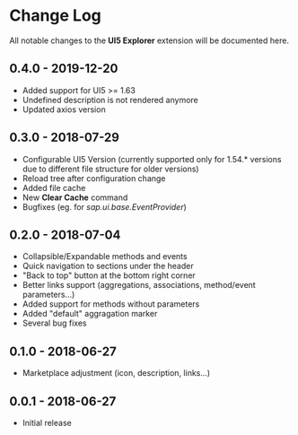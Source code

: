 # Change Log
All notable changes to the **UI5 Explorer** extension will be documented here.

## 0.4.0 - 2019-12-20
- Added support for UI5 >= 1.63
- Undefined description is not rendered anymore
- Updated axios version

## 0.3.0 - 2018-07-29
- Configurable UI5 Version (currently supported only for 1.54.* versions due to different file structure for older versions)
- Reload tree after configuration change
- Added file cache
- New **Clear Cache** command
- Bugfixes (eg. for *sap.ui.base.EventProvider*)

## 0.2.0 - 2018-07-04
- Collapsible/Expandable methods and events
- Quick navigation to sections under the header
- "Back to top" button at the bottom right corner
- Better links support (aggregations, associations, method/event parameters...)
- Added support for methods without parameters
- Added "default" aggragation marker
- Several bug fixes

## 0.1.0 - 2018-06-27
- Marketplace adjustment (icon, description, links...)

## 0.0.1 - 2018-06-27
- Initial release